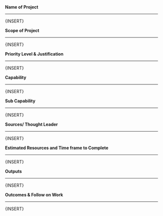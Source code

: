 
**Name of Project**
___

{INSERT}

**Scope of Project**
___

{INSERT}

**Priority Level & Justification**
___

{INSERT}

**Capability**
___

{INSERT}

**Sub Capability** 
___

{INSERT}

**Sources/ Thought Leader**
___

{INSERT}

**Estimated Resources and Time frame to Complete**
___

{INSERT}

**Outputs**
___

{INSERT}

**Outcomes & Follow on Work**
___

{INSERT}
